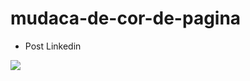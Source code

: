 # mudaca-de-cor-de-pagina

- Post Linkedin

 <a href="https://www.linkedin.com/posts/lucasroberty_30diasdecss-html-css-activity-6727196033593466880-KD55" target="_blank"><img src="https://img.icons8.com/nolan/128/linkedin.png" target="_blank"></a>

